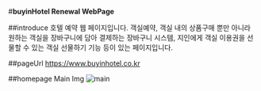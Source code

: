 #**buyinHotel Renewal WebPage**

##introduce
    호텔 예약 웹 페이지입니다.
    객실예약, 객실 내의 상품구매 뿐만 아니라 원하는 객실을 장바구니에 담아 결제하는 장바구니 시스템, 지인에게 객실 이용권을 선물할 수 있는 객실 선물하기 기능 등이 있는 페이지입니다.

##pageUrl
    https://www.buyinhotel.co.kr

##homepage Main Img
![main](https://user-images.githubusercontent.com/109775670/180366100-240cba6d-822d-42c5-a546-6d4e49519065.png)

